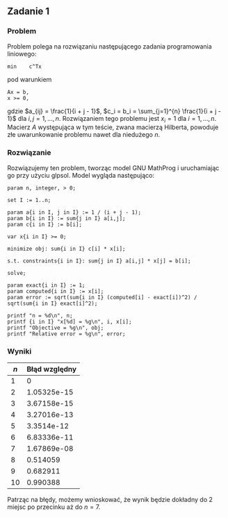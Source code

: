 ## Zadanie 1

### Problem

Problem polega na rozwiązaniu następującego zadania programowania liniowego:

```
min    c^Tx
```
pod warunkiem
```
Ax = b,
x >= 0,
```

gdzie $a_{ij} = \frac{1}{i + j - 1}$, $c_i = b_i = \sum_{j=1}^{n} \frac{1}{i + j - 1}$ dla $i,j = 1,...,n$. Rozwiązaniem tego problemu jest $x_i = 1$ dla $i = 1,...,n$. Macierz $A$ występująca w tym teście, zwana macierzą Hilberta, powoduje złe uwarunkowanie problemu nawet dla niedużego $n$.

### Rozwiązanie

Rozwiązujemy ten problem, tworząc model GNU MathProg i uruchamiając go przy użyciu glpsol. Model wygląda następująco:

```plaintext
param n, integer, > 0;

set I := 1..n;

param a{i in I, j in I} := 1 / (i + j - 1);
param b{i in I} := sum{j in I} a[i,j];
param c{i in I} := b[i];

var x{i in I} >= 0;

minimize obj: sum{i in I} c[i] * x[i];

s.t. constraints{i in I}: sum{j in I} a[i,j] * x[j] = b[i];

solve;

param exact{i in I} := 1;
param computed{i in I} := x[i];
param error := sqrt(sum{i in I} (computed[i] - exact[i])^2) / sqrt(sum{i in I} exact[i]^2);

printf "n = %d\n", n;
printf {i in I} "x[%d] = %g\n", i, x[i];
printf "Objective = %g\n", obj;
printf "Relative error = %g\n", error;
```

### Wyniki

| $n$ | Błąd względny |
|-----|---------------|
| 1   | 0             |
| 2   | 1.05325e-15   |
| 3   | 3.67158e-15   |
| 4   | 3.27016e-13   |
| 5   | 3.3514e-12    |
| 6   | 6.83336e-11   |
| 7   | 1.67869e-08   |
| 8   | 0.514059      |
| 9   | 0.682911      |
| 10  | 0.990388      |

Patrząc na błędy, możemy wnioskować, że wynik będzie dokładny do 2 miejsc po przecinku aż do $n=7$.
